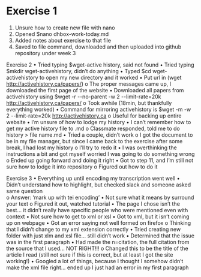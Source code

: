 # Exercise 1
1. Unsure how to create new file with nano
2. Opened $nano dhbox-work-today.md
3.	Added notes about exercise to that file
4.	Saved to file command, downloaded and then uploaded into github repository under week 3

 Exercise 2
•	Tried typing $wget-active history, said not found
•	Tried typing $mkdir wget-activehistory, didn’t do anything
•	Typed $cd wget-activehistory to open my new directory and it worked
•	Put url in (wget http://activehistory.ca/papers/)
o	The proper messages came up, I downloaded the first page of the website
•	Downloaded all papers from activehistory using $wget -r --no-parent -w 2 --limit-rate=20k http://activehistory.ca/papers/
o	Took awhile (18min, but thankfully everything worked)
•	Command for mirroring activehistory is $wget -m -w 2 --limit-rate=20k http://activehistory.ca
o	Useful for backing up entire website
•	I’m unsure of how to lodge my history
•	I can’t remember how to get my active history file to .md
o	Classmate responded, told me to do history > file name.md
•	Tried a couple, didn’t work
o	I got the document to be in my file manager, but since I came back to the exercise after some break, I had lost my history
o	I’ll try to redo it
•	I was overthinking the instructions a bit and got myself worried I was going to do something wrong
o	Ended up going forward and doing it right
•	Got to step 11, and I’m still not sure how to lodge it into repository
o	Figured out how to do it

Exercise 3
•	Everything up until encoding my transcription went well
•	Didn’t understand how to highlight, but checked slack and someone asked same question	
o	Answer: ‘mark up with tei encoding’
•	Not sure what it means by surround your text
o	Figured it out, watched tutorial
•	The page I chose isn’t the best… it didn’t really have specific people who were mentioned even with context
•	Not sure how to get to xml or xsl
•	Got to xml, but it isn’t coming up on webpage
•	Got an error saying not well formed on firefox
o	Thinking that I didn’t change to my xml extension correctly
•	Tried creating new folder with just xlm and xsl file… still didn’t work
•	Determined that the issue was in the first paragraph
•	Had made the n=citation, the full citation from the source that I used… NOT RIGHT!!!
o	Changed this to be the title of the article I read (still not sure if this is correct, but at least I got the site working!)
•	Googled a lot of things, because I thought I somehow didn’t make the xml file right… ended up I just had an error in my first paragraph

